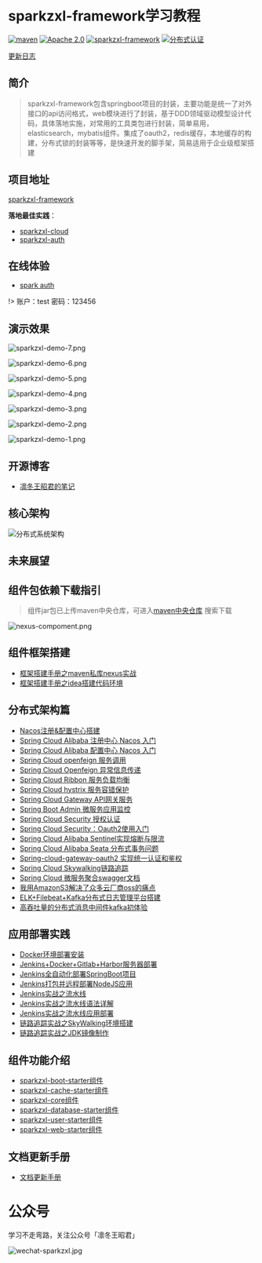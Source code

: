 # sparkzxl-framework学习教程

<p>
<a href="https://search.maven.org/search?q=sparkzxl"><img src="https://img.shields.io/badge/sparkzxl--component-1.3-blue" alt="maven"></a>
<a href="https://www.apache.org/licenses/"><img src="https://img.shields.io/badge/license-Apache%202.0-blue" alt="Apache 2.0"></a>
<a href="https://github.com/sparkzxl/sparkzxl-framework"><img src="https://img.shields.io/badge/组件-sparkzxl--component-orange" alt="sparkzxl-framework"></a>
<a href="https://github.com/sparkzxl/sparkzxl-auth"><img src="https://img.shields.io/badge/分布式认证-sparkzxl--auth-success" alt="分布式认证"></a>
</p>

[更新日志](forward/CHANGELOG.md)

## 简介

> sparkzxl-framework包含springboot项目的封装，主要功能是统一了对外接口的api访问格式，web模块进行了封装，基于DDD领域驱动模型设计代码，具体落地实施，对常用的工具类包进行封装，简单易用，elasticsearch，mybatis组件。集成了oauth2，redis缓存，本地缓存的构建，分布式锁的封装等等，是快速开发的脚手架，简易适用于企业级框架搭建

## 项目地址

[sparkzxl-framework](https://github.com/sparkzxl/sparkzxl-framework.git)

**落地最佳实践**：

- [sparkzxl-cloud](https://github.com/sparkzxl/sparkzxl-cloud.git)
- [sparkzxl-auth](https://github.com/sparkzxl/sparkzxl-auth.git)

## 在线体验

- [spark auth](https://auth.sparksys.top)

!> 账户：test 密码：123456

## 演示效果

![sparkzxl-demo-7.png](https://oss.sparksys.top/images/sparkzxl-demo-7.png)

![sparkzxl-demo-6.png](https://oss.sparksys.top/images/sparkzxl-demo-6.png)

![sparkzxl-demo-5.png](https://oss.sparksys.top/images/sparkzxl-demo-5.png)

![sparkzxl-demo-4.png](https://oss.sparksys.top/images/sparkzxl-demo-4.png)

![sparkzxl-demo-3.png](https://oss.sparksys.top/images/sparkzxl-demo-3.png)

![sparkzxl-demo-2.png](https://oss.sparksys.top/images/sparkzxl-demo-2.png)

![sparkzxl-demo-1.png](https://oss.sparksys.top/images/sparkzxl-demo-1.png)

## 开源博客

- [凛冬王昭君的笔记](https://www.sparksys.top)

## 核心架构

![分布式系统架构](https://oss.sparksys.top/sparkzxl-framework/distributed-architecture.jpg)

## 未来展望

## 组件包依赖下载指引

> 组件jar包已上传maven中央仓库，可进入[maven中央仓库](https://search.maven.org/) 搜索下载

![nexus-compoment.png](https://oss.sparksys.top/sparkzxl-framework/nexus-compoment.png)

## 组件框架搭建

- [框架搭建手册之maven私库nexus实战](forward/framework/框架搭建手册之maven私库nexus实战.md)
- [框架搭建手册之idea搭建代码环境](forward/framework/框架搭建手册之idea搭建代码环境.md)

## 分布式架构篇

- [Nacos注册&配置中心搭建](forward/distributed/分布式架构之Nacos注册&配置中心搭建.md)
- [Spring Cloud Alibaba 注册中心 Nacos 入门](forward/distributed/分布式架构之SpringCloudAlibaba注册中心Nacos入门.md)
- [Spring Cloud Alibaba 配置中心 Nacos 入门](forward/distributed/分布式架构之SpringCloudAlibaba配置中心Nacos入门.md)
- [Spring Cloud openfeign 服务调用](forward/222)
- [Spring Cloud Openfeign 异常信息传递](forward/distributed/SpringCloudOpenfeign异常信息传递.md)
- [Spring Cloud Ribbon 服务负载均衡](forward/222)
- [Spring Cloud hystrix 服务容错保护](forward/222)
- [Spring Cloud Gateway API网关服务](forward/222)
- [Spring Boot Admin 微服务应用监控](forward/222)
- [Spring Cloud Security 授权认证](forward/222)
- [Spring Cloud Security：Oauth2使用入门](forward/222)
- [Spring Cloud Alibaba Sentinel实现熔断与限流](forward/222)
- [Spring Cloud Alibaba Seata 分布式事务问题](forward/222)
- [Spring-cloud-gateway-oauth2 实现统一认证和鉴权](forward/222)
- [Spring Cloud Skywalking链路追踪](forward/222)
- [Spring Cloud 微服务聚合swagger文档](forward/222)
- [我用AmazonS3解决了众多云厂商oss的痛点](forward/distributed/我用AmazonS3解决了众多云厂商oss的痛点.md)
- [ELK+Filebeat+Kafka分布式日志管理平台搭建](forward/distributed/分布式架构之ELK+Filebeat+Kafka分布式日志管理平台搭建.md)
- [高吞吐量的分布式消息中间件kafka初体验](forward/222.md)

## 应用部署实践

- [Docker环境部署安装](forward/deploy/Docker环境部署安装.md)
- [Jenkins+Docker+Gitlab+Harbor服务器部署](forward/deploy/Jenkins+Docker+Gitlab+Harbor服务器部署.md)
- [Jenkins全自动化部署SpringBoot项目](forward/deploy/Jenkins全自动化部署SpringBoot项目.md)
- [Jenkins打包并远程部署NodeJS应用](forward/deploy/Jenkins打包并远程部署NodeJS应用.md)
- [Jenkins实战之流水线](forward/deploy/Jenkins实战之流水线.md)
- [Jenkins实战之流水线语法详解](forward/deploy/Jenkins实战之流水线语法详解.md)
- [Jenkins实战之流水线应用部署](forward/deploy/Jenkins实战之流水线应用部署.md)
- [链路追踪实战之SkyWalking环境搭建](forward/distributed/链路追踪实战之SkyWalking环境搭建.md)
- [链路追踪实战之JDK镜像制作](forward/distributed/链路追踪实战之JDK镜像制作.md)

## 组件功能介绍

- [sparkzxl-boot-starter组件](forward/component/sparkzxl-boot.md)
- [sparkzxl-cache-starter组件](forward/component/sparkzxl-cache.md)
- [sparkzxl-core组件](forward/component/sparkzxl-core.md)
- [sparkzxl-database-starter组件](forward/component/sparkzxl-database.md)
- [sparkzxl-user-starter组件](forward/component/sparkzxl-user.md)
- [sparkzxl-web-starter组件](forward/component/sparkzxl-web.md)

## 文档更新手册

- [文档更新手册](forward/文档更新手册.md)

# 公众号

学习不走弯路，关注公众号「凛冬王昭君」

![wechat-sparkzxl.jpg](https://oss.sparksys.top/sparkzxl-framework/wechat-sparkzxl.jpg)
